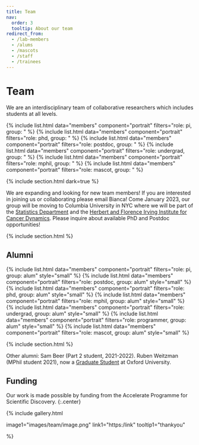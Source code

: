 ```yaml
---
title: Team
nav:
  order: 3
  tooltip: About our team
redirect_from:
  - /lab-members
  - /alums
  - /mascots
  - /staff
  - /trainees
---
```


# <i class="fas fa-users"></i>Team

We are an interdisciplinary team of collaborative researchers which includes students at all levels. 

{% include list.html data="members" component="portrait" filters="role: pi, group: " %}
{% include list.html data="members" component="portrait" filters="role: phd, group: " %}
{% include list.html data="members" component="portrait" filters="role: postdoc, group: " %}
{% include list.html data="members" component="portrait" filters="role: undergrad, group: " %}
{% include list.html data="members" component="portrait" filters="role: mphil, group: " %}
{% include list.html data="members" component="portrait" filters="role: mascot, group: " %}

{% include section.html dark=true %}

We are expanding and looking for new team members! If you are interested in joining us or collaborating please email Bianca!
Come January 2023, our group will be moving to Columbia University in NYC where we will be part of the [Statistics Department](https://stat.columbia.edu/) and the [Herbert and Florence Irving Institute for Cancer Dynamics](https://cancerdynamics.columbia.edu/). Please inquire about available PhD and Postdoc opportunities! 



{% include section.html %}

## Alumni

{% include list.html data="members" component="portrait" filters="role: pi, group: alum" style="small" %}
{% include list.html data="members" component="portrait" filters="role: postdoc, group: alum" style="small" %}
{% include list.html data="members" component="portrait" filters="role: phd, group: alum" style="small" %}
{% include list.html data="members" component="portrait" filters="role: mphil, group: alum" style="small" %}
{% include list.html data="members" component="portrait" filters="role: undergrad, group: alum" style="small" %}
{% include list.html data="members" component="portrait" filters="role: programmer, group: alum" style="small" %}
{% include list.html data="members" component="portrait" filters="role: mascot, group: alum" style="small" %}

{% include section.html %}

Other alumni:
Sam Beer (Part 2 student, 2021-2022).
Ruben Weitzman (MPhil student 2021), now a [Graduate Student](https://www.bdi.ox.ac.uk/Team/ruben-weitzman) at Oxford University.

## Funding

Our work is made possible by funding from the Accelerate Programme for Scientific Discovery.
{:.center}

{%
  include gallery.html

  image1="images/team/image.png"
  link1="https:/link"
  tooltip1="thankyou"

 %}

